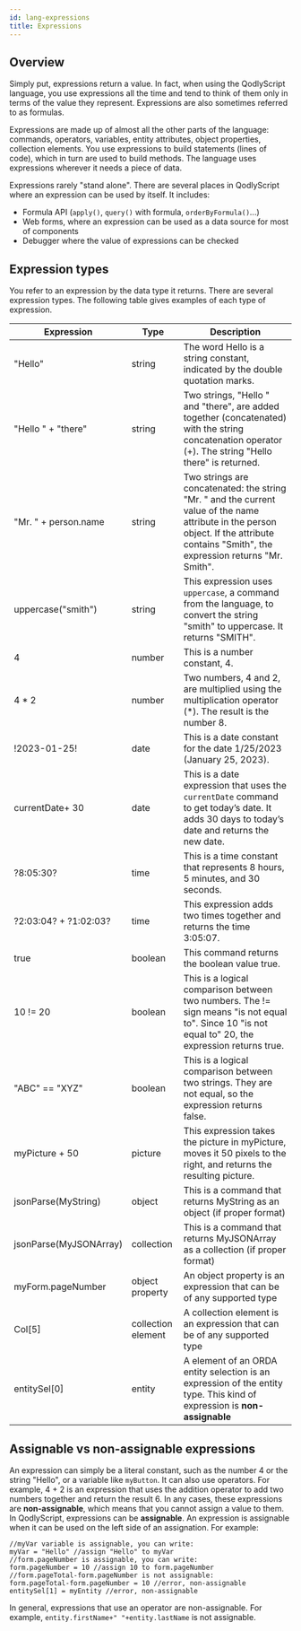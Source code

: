 ```yaml
---
id: lang-expressions
title: Expressions
---
```


## Overview

Simply put, expressions return a value. In fact, when using the QodlyScript language, you use expressions all the time and tend to think of them only in terms of the value they represent. Expressions are also sometimes referred to as formulas.

Expressions are made up of almost all the other parts of the language: commands, operators, variables, entity attributes, object properties, collection elements. You use expressions to build statements (lines of code), which in turn are used to build methods. The language uses expressions wherever it needs a piece of data.

Expressions rarely "stand alone". There are several places in QodlyScript where an expression can be used by itself. It includes:

- Formula API (`apply()`, `query()` with formula, `orderByFormula()`...)
- Web forms, where an expression can be used as a data source for most of components
- Debugger where the value of expressions can be checked


## Expression types

You refer to an expression by the data type it returns. There are several expression types. The following table gives examples of each type of expression.

|Expression|Type|Description|
|---|---|---|
|"Hello"|string	|The word Hello is a string constant, indicated by the double quotation marks.|
|"Hello " + "there"|	string|	Two strings, "Hello " and "there", are added together (concatenated) with the string concatenation operator (+). The string "Hello there" is returned.|
|"Mr. " + person.name|	string|	Two strings are concatenated: the string "Mr. " and the current value of the name attribute in the person object. If the attribute contains "Smith", the expression returns "Mr. Smith".|
|uppercase("smith")	|string	|This expression uses `uppercase`, a command from the language, to convert the string "smith" to uppercase. It returns "SMITH".|
|4	|number |	This is a number constant, 4.|
|4 * 2|	number|	Two numbers, 4 and 2, are multiplied using the multiplication operator (*). The result is the number 8.|
|!2023-01-25!|	date|	This is a date constant for the date 1/25/2023 (January 25, 2023).|
|currentDate+ 30|	date	|This is a date expression that uses the `currentDate` command to get today’s date. It adds 30 days to today’s date and returns the new date.|
|?8:05:30?	|time|	This is a time constant that represents 8 hours, 5 minutes, and 30 seconds.|
|?2:03:04? + ?1:02:03?	|time	|This expression adds two times together and returns the time 3:05:07.|
|true|	boolean|	This command returns the boolean value true.|
|10  !=  20|boolean	|This is a logical comparison between two numbers. The  !=  sign means "is not equal to". Since 10 "is not equal to" 20, the expression returns true.|
|"ABC"  ==  "XYZ"	|boolean|This is a logical comparison between two strings. They are not equal, so the expression returns false.|
|myPicture + 50	|picture|This expression takes the picture in myPicture, moves it 50 pixels to the right, and returns the resulting picture.|
|jsonParse(MyString)|	object|	This is a command that returns MyString as an object (if proper format)|
|jsonParse(MyJSONArray)	|collection	|This is a command that returns MyJSONArray as a collection (if proper format)|
|myForm.pageNumber|object property|An object property is an expression that can be of any supported type
|Col[5]|collection element|A collection element is an expression that can be of any supported type|  
|entitySel[0]|entity|A element of an ORDA entity selection is an expression of the entity type. This kind of expression is **non-assignable**|  

## Assignable vs non-assignable expressions

An expression can simply be a literal constant, such as the number 4 or the string "Hello", or a variable like `myButton`. It can also use operators. For example, 4 + 2 is an expression that uses the addition operator to add two numbers together and return the result 6. In any cases, these expressions are **non-assignable**, which means that you cannot assign a value to them.
In QodlyScript, expressions can be **assignable**. An expression is assignable when it can be used on the left side of an assignation. For example:

```qs  
//myVar variable is assignable, you can write:  
myVar = "Hello" //assign "Hello" to myVar
//form.pageNumber is assignable, you can write:  
form.pageNumber = 10 //assign 10 to form.pageNumber
//form.pageTotal-form.pageNumber is not assignable:
form.pageTotal-form.pageNumber = 10 //error, non-assignable
entitySel[1] = myEntity //error, non-assignable
```

In general, expressions that use an operator are non-assignable. For example, `entity.firstName+" "+entity.lastName` is not assignable. 

 
